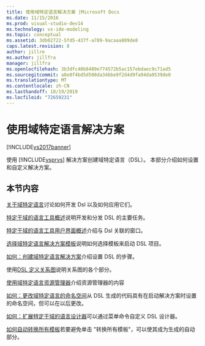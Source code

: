 ```yaml
---
title: 使用域特定语言解决方案 |Microsoft Docs
ms.date: 11/15/2016
ms.prod: visual-studio-dev14
ms.technology: vs-ide-modeling
ms.topic: conceptual
ms.assetid: 3db02722-5fd5-437f-a789-9acaaa809de8
caps.latest.revision: 8
author: jillre
ms.author: jillfra
manager: jillfra
ms.openlocfilehash: 3b3dfc40b8489e774572b5ac157ebdaec9c71ad5
ms.sourcegitcommit: a8e8f4bd5d508da34bbe9f2d4d9fa94da0539de0
ms.translationtype: MT
ms.contentlocale: zh-CN
ms.lasthandoff: 10/19/2019
ms.locfileid: "72659231"
---
```

# <a name="working-with-domain-specific-language-solutions"></a>使用域特定语言解决方案
[!INCLUDE[vs2017banner](../includes/vs2017banner.md)]

使用 [!INCLUDE[vsprvs](../includes/vsprvs-md.md)] 解决方案创建域特定语言（DSL）。 本部分介绍如何设置和自定义解决方案。

## <a name="in-this-section"></a>本节内容
 [关于域特定语言](../modeling/about-domain-specific-languages.md)讨论如何开发 Dsl 以及如何应用它们。

 [特定于域的语言工具概述](../modeling/overview-of-domain-specific-language-tools.md)说明开发和分发 DSL 的主要任务。

 [特定于域的语言工具用户界面概述](../modeling/overview-of-the-domain-specific-language-tools-user-interface.md)介绍与 Dsl 关联的窗口。

 [选择域特定语言解决方案模板](../modeling/choosing-a-domain-specific-language-solution-template.md)说明如何选择模板来启动 DSL 项目。

 [如何：创建域特定语言解决方案](../modeling/how-to-create-a-domain-specific-language-solution.md)介绍设置 DSL 的步骤。

 使用[DSL 定义关系图](../modeling/working-with-the-dsl-definition-diagram.md)说明关系图的各个部分。

 [使用域特定语言资源管理器](../modeling/working-with-the-domain-specific-language-explorer.md)介绍资源管理器的内容

 [如何：更改域特定语言的命名空间](../modeling/how-to-change-the-namespace-of-a-domain-specific-language.md)从 DSL 生成的代码具有在启动解决方案时设置的命名空间，但可以在以后更改。

 [如何：扩展特定于域的语言设计器](../modeling/how-to-extend-the-domain-specific-language-designer.md)可以通过菜单命令自定义 DSL 设计器。

 [如何自动转换所有模板](https://msdn.microsoft.com/b63cfe20-fe5e-47cc-9506-59b29bca768a)若要避免单击 "转换所有模板"，可以使其成为生成的自动部分。
